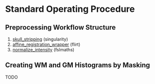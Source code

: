 # Standard Operating Procedure

## Preprocessing Workflow Structure

 1. [skull_stripping](./skull_scripting.sh) (singularity)
 2. [affine_registration_wrapper](./affine_registration_wrapper.sh) (flirt)
 3. [normalize_intensity](./normalize_intensity.sh) (fslmaths)

 ## Creating WM and GM Histograms by Masking
 TODO
